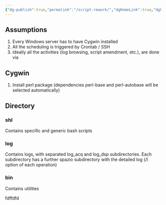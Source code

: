 ```yaml
---
{"dg-publish":true,"permalink":"/script-rework/","dgHomeLink":true,"dgPassFrontmatter":false}
---
```



## Assumptions

1. Every Windows server has to have Cygwin installed
2. All the scheduling is triggered by Crontab / SSH
3. Ideally all the activities (log browsing, script amendment, etc.), are done via 

## Cygwin

1. Install perl package (dependencies perl-base and perl-autobase will be selected automatically)

## Directory

### shl
Contains specific and generic bash scripts

### log
Contains logs, with separated log_acq and log_dsp subdirectories. Each subdirectory has a further spazio subdirectory with the detailed log (/l option of each operation)

### bin
Contains utilities


fdffdfd

<style>
.container {font-family: sans-serif; text-align: center;}
.button-wrapper button {z-index: 1;height: 40px; width: 100px; margin: 10px;padding: 5px;}
.excalidraw .App-menu_top .buttonList { display: flex;}
.excalidraw-wrapper { height: 800px; margin: 50px; position: relative;}
:root[dir="ltr"] .excalidraw .layer-ui__wrapper .zen-mode-transition.App-menu_bottom--transition-left {transform: none;}
</style><script src="https://unpkg.com/react@17/umd/react.production.min.js"></script><script src="https://unpkg.com/react-dom@17/umd/react-dom.production.min.js"></script><script type="text/javascript" src="https://unpkg.com/@excalidraw/excalidraw@0.12.0/dist/excalidraw.production.min.js"></script><div id="Drawing_2022-09-07_2249.11.excalidraw.md1"></div><script>(function(){const InitialData={"type":"excalidraw","version":2,"source":"https://excalidraw.com","elements":[{"type":"rectangle","version":16,"versionNonce":404564201,"isDeleted":false,"id":"t80za_11kRh_O1AhP1m7e","fillStyle":"hachure","strokeWidth":1,"strokeStyle":"solid","roughness":1,"opacity":100,"angle":0,"x":-111,"y":-190.5,"strokeColor":"#364fc7","backgroundColor":"#fab005","width":231,"height":105,"seed":1313425607,"groupIds":[],"strokeSharpness":"sharp","boundElements":[],"updated":1662583791556,"link":null,"locked":false},{"type":"ellipse","version":42,"versionNonce":1649735207,"isDeleted":false,"id":"zFQevUabFTT0bxJrj6KLH","fillStyle":"hachure","strokeWidth":1,"strokeStyle":"solid","roughness":1,"opacity":100,"angle":0,"x":-140.5,"y":-97,"strokeColor":"#0b7285","backgroundColor":"#be4bdb","width":147.5,"height":126.5,"seed":2050401097,"groupIds":[],"strokeSharpness":"sharp","boundElements":[],"updated":1662583791556,"link":null,"locked":false},{"type":"freedraw","version":75,"versionNonce":120833735,"isDeleted":false,"id":"FqRB95utWoRAT_FmceTLQ","fillStyle":"hachure","strokeWidth":1,"strokeStyle":"solid","roughness":1,"opacity":100,"angle":0,"x":-74,"y":68.73684210526315,"strokeColor":"#e67700","backgroundColor":"#be4bdb","width":386,"height":262,"seed":1370424521,"groupIds":[],"strokeSharpness":"round","boundElements":[],"updated":1662583833321,"link":null,"locked":false,"points":[[0,0],[-0.5,-1],[-1.4999999999999998,-2],[-5,-32.5],[-5,-60.5],[4,-112.5],[10.5,-137],[35.5,-190.5],[49.5,-211.5],[76,-239],[80,-242],[80.5,-242.5],[80.5,-241],[80.5,-233.5],[75.5,-208.5],[71.5,-185.5],[61,-144],[54.5,-121.5],[37,-63.5],[34.5,-52.5],[34,-40.5],[34,-38],[34,-37.5],[34,-37],[35.5,-38],[59,-53.5],[111,-104],[138.5,-132.5],[195.5,-184.5],[225.5,-208],[279,-244.5],[295.5,-255.5],[295.5,-254],[293.5,-251],[291,-240],[284,-217.5],[278,-198],[270,-177],[246.5,-130.5],[236.5,-107],[223.5,-82.5],[204,-41],[197.5,-25.5],[186,-1],[183.5,5.5],[183.5,6.5],[186,4],[205.5,-25.5],[218.5,-46.5],[264,-100],[293,-124.5],[346,-159.5],[368,-171.5],[381,-178.5],[380,-177.5],[372.5,-168.5],[362,-158.5],[338.5,-144],[270,-118.5],[236,-112],[170,-104.5],[137.5,-102],[107.5,-100.5],[36.5,-91.5],[23.5,-89],[9.5,-86.5],[6,-85],[3.5,-84.5],[3,-84.5],[2,-84.5],[2,-84],[2,-84]],"lastCommittedPoint":null,"simulatePressure":true,"pressures":[]},{"type":"text","version":22,"versionNonce":1715554823,"isDeleted":false,"id":"D6v7X8Py","fillStyle":"hachure","strokeWidth":1,"strokeStyle":"solid","roughness":1,"opacity":100,"angle":0,"x":-48,"y":37.73684210526312,"strokeColor":"#000000","backgroundColor":"#be4bdb","width":144,"height":25,"seed":800690375,"groupIds":[],"strokeSharpness":"sharp","boundElements":[],"updated":1662585400330,"link":null,"locked":false,"fontSize":20,"fontFamily":1,"text":"AAAAAASSSSD","rawText":"AAAAAASSSSD","baseline":18,"textAlign":"left","verticalAlign":"top","containerId":null,"originalText":"AAAAAASSSSD"},{"type":"text","version":27,"versionNonce":1283149767,"isDeleted":false,"id":"rvViiP3Q","fillStyle":"hachure","strokeWidth":1,"strokeStyle":"solid","roughness":1,"opacity":100,"angle":0,"x":-56,"y":-163,"strokeColor":"#5f3dc4","backgroundColor":"#be4bdb","width":123,"height":25,"seed":736942183,"groupIds":[],"strokeSharpness":"sharp","boundElements":[],"updated":1662585173904,"link":null,"locked":false,"fontSize":20,"fontFamily":1,"text":"SSSSSSSSSS","rawText":"SSSSSSSSSS","baseline":18,"textAlign":"left","verticalAlign":"top","containerId":null,"originalText":"SSSSSSSSSS"}],"appState":{"theme":"dark","viewBackgroundColor":"#ffffff","currentItemStrokeColor":"#5f3dc4","currentItemBackgroundColor":"#be4bdb","currentItemFillStyle":"hachure","currentItemStrokeWidth":1,"currentItemStrokeStyle":"solid","currentItemRoughness":1,"currentItemOpacity":100,"currentItemFontFamily":1,"currentItemFontSize":20,"currentItemTextAlign":"left","currentItemStrokeSharpness":"sharp","currentItemStartArrowhead":null,"currentItemEndArrowhead":"arrow","currentItemLinearStrokeSharpness":"round","gridSize":null,"colorPalette":{}},"files":{}};InitialData.scrollToContent=true;App=()=>{const e=React.useRef(null),t=React.useRef(null),[n,i]=React.useState({width:void 0,height:void 0});return React.useEffect(()=>{i({width:t.current.getBoundingClientRect().width,height:t.current.getBoundingClientRect().height});const e=()=>{i({width:t.current.getBoundingClientRect().width,height:t.current.getBoundingClientRect().height})};return window.addEventListener("resize",e),()=>window.removeEventListener("resize",e)},[t]),React.createElement(React.Fragment,null,React.createElement("div",{className:"excalidraw-wrapper",ref:t},React.createElement(ExcalidrawLib.Excalidraw,{ref:e,width:n.width,height:n.height,initialData:InitialData,viewModeEnabled:!0,zenModeEnabled:!0,gridModeEnabled:!1})))},excalidrawWrapper=document.getElementById("Drawing_2022-09-07_2249.11.excalidraw.md1");ReactDOM.render(React.createElement(App),excalidrawWrapper);})();</script>